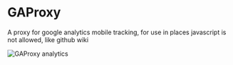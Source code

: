 GAProxy
=======

A proxy for google analytics mobile tracking, for use in places javascript is not allowed, like github wiki

![GAProxy analytics](https://gaproxy-1.apphb.com/UA-40151795-1/GAProxy/Readme/)
